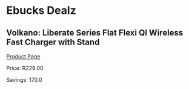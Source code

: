 
# Ebucks Dealz
## Volkano: Liberate Series Flat Flexi QI Wireless Fast Charger with Stand
[Product Page](https://www.ebucks.com/web/shop/productSelected.do?prodId=951511751&catId=714948688)

Price: R229.00

Savings: 170.0


	